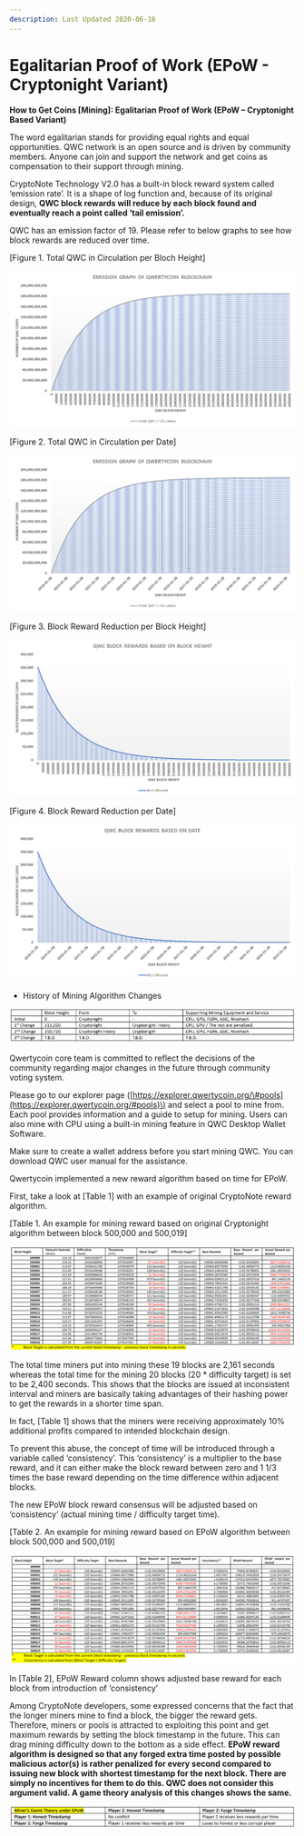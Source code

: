 ```yaml
---
description: Last Updated 2020-06-16
---
```


# Egalitarian Proof of Work \(EPoW - Cryptonight Variant\)

**How to Get Coins \[Mining\]: Egalitarian Proof of Work \(EPoW – Cryptonight Based Variant\)**

The word egalitarian stands for providing equal rights and equal opportunities. QWC network is an open source and is driven by community members. Anyone can join and support the network and get coins as compensation to their support through mining.

CryptoNote Technology V2.0 has a built-in block reward system called ‘emission rate’. It is a shape of log function and, because of its original design, **QWC block rewards will reduce by each block found and eventually reach a point called ‘tail emission’.**

QWC has an emission factor of 19. Please refer to below graphs to see how block rewards are reduced over time.

\[Figure 1. Total QWC in Circulation per Bloch Height\]

![](.gitbook/assets/1.png)

\[Figure 2. Total QWC in Circulation per Date\]

![](.gitbook/assets/2.png)

\[Figure 3. Block Reward Reduction per Block Height\]

![](.gitbook/assets/3.png)

\[Figure 4. Block Reward Reduction per Date\]

![](.gitbook/assets/4.png)

* History of Mining Algorithm Changes

![Click to enlarge the table](.gitbook/assets/history.png)

Qwertycoin core team is committed to reflect the decisions of the community regarding major changes in the future through community voting system.

Please go to our explorer page \([https://explorer.qwertycoin.org/\#pools](https://explorer.qwertycoin.org/#pools)\) and select a pool to mine from. Each pool provides information and a guide to setup for mining. Users can also mine with CPU using a built-in mining feature in QWC Desktop Wallet Software.

Make sure to create a wallet address before you start mining QWC. You can download QWC user manual for the assistance.

Qwertycoin implemented a new reward algorithm based on time for EPoW.

First, take a look at \[Table 1\] with an example of original CryptoNote reward algorithm.

\[Table 1. An example for mining reward based on original Cryptonight algorithm between block 500,000 and 500,019\]

![Click to enlarge the table](.gitbook/assets/3%20%281%29.png)

The total time miners put into mining these 19 blocks are 2,161 seconds whereas the total time for the mining 20 blocks \(20 \* difficulty target\) is set to be 2,400 seconds. This shows that the blocks are issued at inconsistent interval and miners are basically taking advantages of their hashing power to get the rewards in a shorter time span.

In fact, \[Table 1\] shows that the miners were receiving approximately 10% additional profits compared to intended blockchain design.

To prevent this abuse, the concept of time will be introduced through a variable called ‘consistency’. This ‘consistency’ is a multiplier to the base reward, and it can either make the block reward between zero and 1 1/3 times the base reward depending on the time difference within adjacent blocks.

The new EPoW block reward consensus will be adjusted based on ‘consistency’ \(actual mining time / difficulty target time\).

\[Table 2. An example for mining reward based on EPoW algorithm between block 500,000 and 500,019\]

![Click to enlarge the table](.gitbook/assets/2%20%281%29.png)

In \[Table 2\], EPoW Reward column shows adjusted base reward for each block from introduction of ‘consistency’

Among CryptoNote developers, some expressed concerns that the fact that the longer miners mine to find a block, the bigger the reward gets. Therefore, miners or pools is attracted to exploiting this point and get maximum rewards by setting the block timestamp in the future. This can drag mining difficulty down to the bottom as a side effect. **EPoW reward algorithm is designed so that any forged extra time posted by possible malicious actor\(s\) is rather penalized for every second compared to issuing new block with shortest timestamp for the next block. There are simply no incentives for them to do this. QWC does not consider this argument valid. A game theory analysis of this changes shows the same.**

![Click to enlarge the table](.gitbook/assets/game-theory.png)

